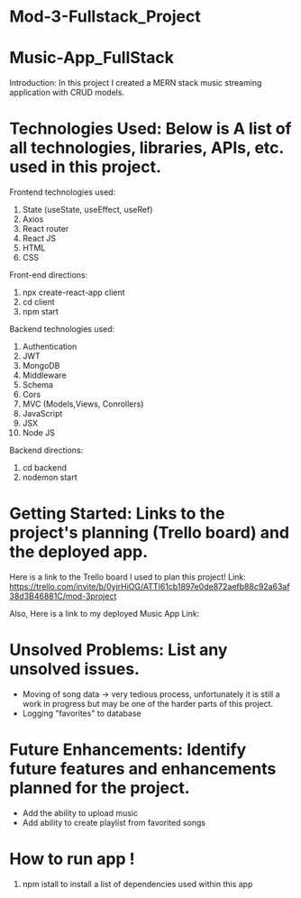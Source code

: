 # Mod-3-Fullstack_Project

# Music-App_FullStack

Introduction: In this project I created a MERN stack music streaming application with CRUD models.

# Technologies Used: Below is A list of all technologies, libraries, APIs, etc. used in this project.

Frontend technologies used: 
1. State (useState, useEffect, useRef)
2. Axios
3. React router
4. React JS
5. HTML
6. CSS

Front-end directions: 
1. npx create-react-app client
2. cd client
3. npm start

Backend technologies used: 
1. Authentication
2. JWT
3. MongoDB
4. Middleware
5. Schema
6. Cors
7. MVC (Models,Views, Conrollers)
8. JavaScript
9. JSX
10. Node JS

Backend directions: 
1. cd backend
2. nodemon start

# Getting Started: Links to the project's planning (Trello board) and the deployed app.

Here is a link to the Trello board I used to plan this project! 
Link: https://trello.com/invite/b/0yjrHiOG/ATTI61cb1897e0de872aefb88c92a63af38d3B46881C/mod-3project 

Also, Here is a link to my deployed Music App
Link:

# Unsolved Problems: List any unsolved issues.
- Moving of song data -> very tedious process, unfortunately it is still a work in progress but may be one of the harder parts of this project.
- Logging "favorites" to database

# Future Enhancements: Identify future features and enhancements planned for the project.
- Add the ability to upload music
- Add ability to create playlist from favorited songs

# How to run app !

1. npm istall to install a list of dependencies used within this app